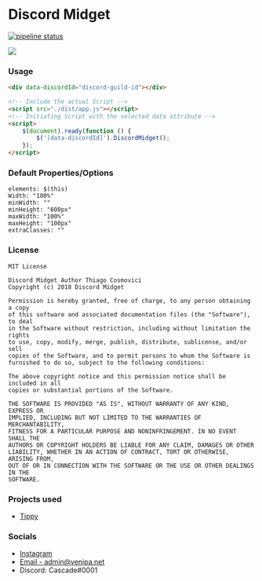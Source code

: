 # Discord Midget

[![pipeline status](https://gitlab.com/Venipa/discord-midget/badges/master/pipeline.svg)](https://gitlab.com/Venipa/discord-midget/commits/master)

![](https://i.mavis.moe/f/vOfYdHWT7E/nhklvwcxuyb243gif.gif)

### Usage

```html
<div data-discordId="discord-guild-id"></div>

<!-- Include the actual Script -->
<script src="./dist/app.js"></script>
<!-- Initiating Script with the selected data attribute -->
<script>
    $(document).ready(function () {
        $('[data-discordId]').DiscordMidget();
    });
</script>
```

### Default Properties/Options

```
elements: $(this)
Width: "100%"
minWidth: ""
minHeight: "600px"
maxWidth: "100%"
maxHeight: "100px"
extraClasses: ""
```

### License

```
MIT License

Discord Midget Author Thiago Cosmovici
Copyright (c) 2018 Discord Midget

Permission is hereby granted, free of charge, to any person obtaining a copy
of this software and associated documentation files (the "Software"), to deal
in the Software without restriction, including without limitation the rights
to use, copy, modify, merge, publish, distribute, sublicense, and/or sell
copies of the Software, and to permit persons to whom the Software is
furnished to do so, subject to the following conditions:

The above copyright notice and this permission notice shall be included in all
copies or substantial portions of the Software.

THE SOFTWARE IS PROVIDED "AS IS", WITHOUT WARRANTY OF ANY KIND, EXPRESS OR
IMPLIED, INCLUDING BUT NOT LIMITED TO THE WARRANTIES OF MERCHANTABILITY,
FITNESS FOR A PARTICULAR PURPOSE AND NONINFRINGEMENT. IN NO EVENT SHALL THE
AUTHORS OR COPYRIGHT HOLDERS BE LIABLE FOR ANY CLAIM, DAMAGES OR OTHER
LIABILITY, WHETHER IN AN ACTION OF CONTRACT, TORT OR OTHERWISE, ARISING FROM,
OUT OF OR IN CONNECTION WITH THE SOFTWARE OR THE USE OR OTHER DEALINGS IN THE
SOFTWARE.
```

### Projects used

- [Tippy](https://atomiks.github.io/tippyjs/)

### Socials

- [Instagram](https://www.instagram.com/venipaa/)
- [Email - admin@venipa.net](mailto:admin@venipa.net)
- Discord: Cascade#0001
